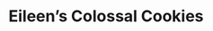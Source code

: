 ---
title: "Eileen’s Colossal Cookies"
url: /highlands-ranch/eileens-colossal-cookies/
shop: bakery
---
